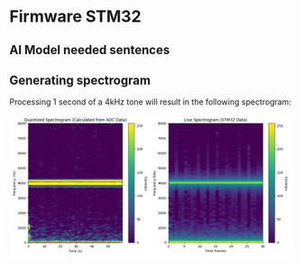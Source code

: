 # Firmware STM32

## AI Model needed sentences

## Generating spectrogram

Processing 1 second of a 4kHz tone will result in the following spectrogram:

![Spectrogram_stm32_pc](./Spectrograms_4kHz_tone.png)

